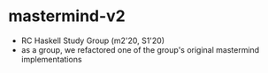 # mastermind-v2
- RC Haskell Study Group (m2'20, S1'20)
- as a group, we refactored one of the group's original mastermind implementations
